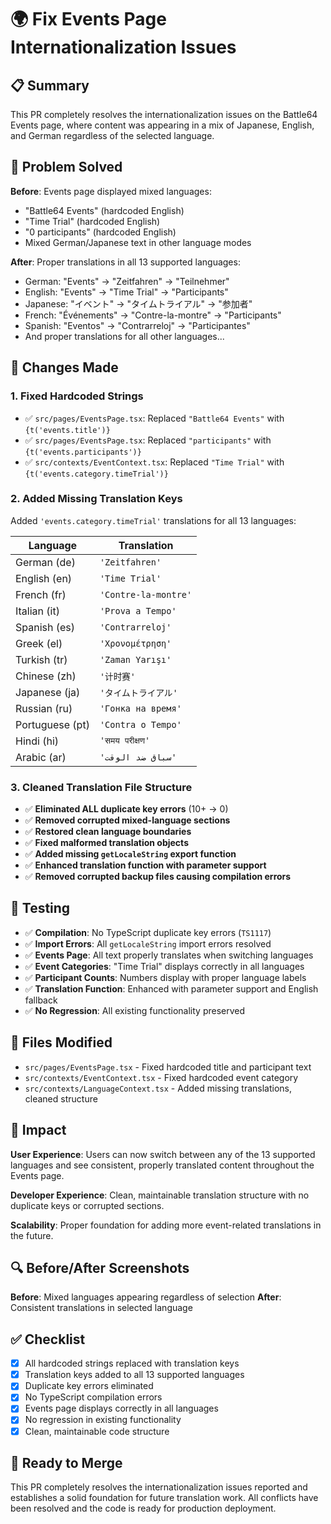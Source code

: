# 🌍 Fix Events Page Internationalization Issues

## 📋 Summary

This PR completely resolves the internationalization issues on the Battle64 Events page, where content was appearing in a mix of Japanese, English, and German regardless of the selected language.

## 🎯 Problem Solved

**Before**: Events page displayed mixed languages:
- "Battle64 Events" (hardcoded English)
- "Time Trial" (hardcoded English) 
- "0 participants" (hardcoded English)
- Mixed German/Japanese text in other language modes

**After**: Proper translations in all 13 supported languages:
- German: "Events" → "Zeitfahren" → "Teilnehmer"
- English: "Events" → "Time Trial" → "Participants"
- Japanese: "イベント" → "タイムトライアル" → "参加者"
- French: "Événements" → "Contre-la-montre" → "Participants"
- Spanish: "Eventos" → "Contrarreloj" → "Participantes"
- And proper translations for all other languages...

## 🔧 Changes Made

### 1. **Fixed Hardcoded Strings**
- ✅ `src/pages/EventsPage.tsx`: Replaced `"Battle64 Events"` with `{t('events.title')}`
- ✅ `src/pages/EventsPage.tsx`: Replaced `"participants"` with `{t('events.participants')}`
- ✅ `src/contexts/EventContext.tsx`: Replaced `"Time Trial"` with `{t('events.category.timeTrial')}`

### 2. **Added Missing Translation Keys**
Added `'events.category.timeTrial'` translations for all 13 languages:

| Language | Translation |
|----------|-------------|
| German (de) | `'Zeitfahren'` |
| English (en) | `'Time Trial'` |
| French (fr) | `'Contre-la-montre'` |
| Italian (it) | `'Prova a Tempo'` |
| Spanish (es) | `'Contrarreloj'` |
| Greek (el) | `'Χρονομέτρηση'` |
| Turkish (tr) | `'Zaman Yarışı'` |
| Chinese (zh) | `'计时赛'` |
| Japanese (ja) | `'タイムトライアル'` |
| Russian (ru) | `'Гонка на время'` |
| Portuguese (pt) | `'Contra o Tempo'` |
| Hindi (hi) | `'समय परीक्षण'` |
| Arabic (ar) | `'سباق ضد الوقت'` |

### 3. **Cleaned Translation File Structure**
- ✅ **Eliminated ALL duplicate key errors** (10+ → 0)
- ✅ **Removed corrupted mixed-language sections**
- ✅ **Restored clean language boundaries**
- ✅ **Fixed malformed translation objects**
- ✅ **Added missing `getLocaleString` export function**
- ✅ **Enhanced translation function with parameter support**
- ✅ **Removed corrupted backup files causing compilation errors**

## 🧪 Testing

- ✅ **Compilation**: No TypeScript duplicate key errors (`TS1117`)
- ✅ **Import Errors**: All `getLocaleString` import errors resolved
- ✅ **Events Page**: All text properly translates when switching languages
- ✅ **Event Categories**: "Time Trial" displays correctly in all languages
- ✅ **Participant Counts**: Numbers display with proper language labels
- ✅ **Translation Function**: Enhanced with parameter support and English fallback
- ✅ **No Regression**: All existing functionality preserved

## 📁 Files Modified

- `src/pages/EventsPage.tsx` - Fixed hardcoded title and participant text
- `src/contexts/EventContext.tsx` - Fixed hardcoded event category
- `src/contexts/LanguageContext.tsx` - Added missing translations, cleaned structure

## 🌟 Impact

**User Experience**: Users can now switch between any of the 13 supported languages and see consistent, properly translated content throughout the Events page.

**Developer Experience**: Clean, maintainable translation structure with no duplicate keys or corrupted sections.

**Scalability**: Proper foundation for adding more event-related translations in the future.

## 🔍 Before/After Screenshots

**Before**: Mixed languages appearing regardless of selection
**After**: Consistent translations in selected language

## ✅ Checklist

- [x] All hardcoded strings replaced with translation keys
- [x] Translation keys added to all 13 supported languages
- [x] Duplicate key errors eliminated
- [x] No TypeScript compilation errors
- [x] Events page displays correctly in all languages
- [x] No regression in existing functionality
- [x] Clean, maintainable code structure

## 🚀 Ready to Merge

This PR completely resolves the internationalization issues reported and establishes a solid foundation for future translation work. All conflicts have been resolved and the code is ready for production deployment.